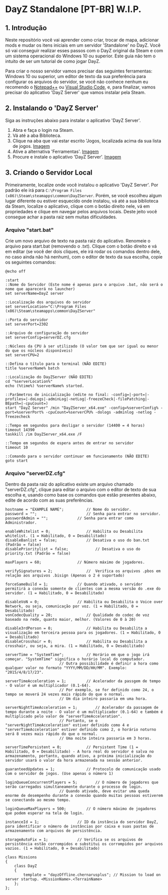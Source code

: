 # DayZ Standalone [PT-BR] W.I.P.

## 1. Introdução

Neste repositório você vai aprender como criar, trocar de mapa, adicionar mods e mudar os itens iniciais em um servidor 'Standalone' no DayZ. Você só vai conseguir realizar esses passos com o DayZ original da Steam e com um sistema operacional do Windows 10 ou superior. Este guia não tem o intuito de ser um tutorial de como jogar DayZ.
 
Para criar o nosso servidor vamos precisar das seguintes ferramentas: Windows 10 ou superior, um editor de texto da sua preferência para configurar os arquivos do servidor, se você não conhece nenhum eu recomendo o [Notepad++](https://notepad-plus-plus.org/downloads/) ou [Visual Studio Code](https://code.visualstudio.com/Download), e, para finalizar, vamos precisar do aplicativo 'DayZ Server' que vamos instalar pela Steam.

## 2. Instalando o 'DayZ Server'

Siga as instruções abaixo para instalar o aplicativo 'DayZ Server'.

 1. Abra e faça o login na Steam.
 2. Vá até a aba Biblioteca.
 3. Clique na aba que vai estar escrito 'Jogos, localizada acima da sua lista de jogos. [Imagem](https://prnt.sc/AisqsDSwcNoy)
 4. Ative a alternativa 'Ferramentas'. [Imagem](https://prnt.sc/BnnGXbihF8ZC)
 5. Procure e instale o aplicativo 'DayZ Server'. [Imagem](https://prnt.sc/wRsCVFLRz33g)

## 3. Criando o Servidor Local

Primeiramente, localize onde você instalou o aplicativo 'DayZ Server'. Por padrão ele irá para ```C:\Program Files (x86)\Steam\steamapps\common\DayZServer```. Porém, se você escolheu algum lugar diferente ou estiver esquecido onde instalou, vá até a sua biblioteca da Steam, localize o aplicativo, clique com o botão direito nele, vá em propriedades e clique em navegar pelos arquivos locais. Deste jeito você consegue achar a pasta raiz sem muitas dificuldades.

### Arquivo "start.bat"

Crie um novo arquivo de texto na pasta raiz do aplicativo. Renomeie o arquivo para start.bat (removendo o .txt). Clique com o botão direito e vá em editar (se você der dois cliques, ele irá rodar os comandos dentro dele, no caso ainda não há nenhum), com o editor de texto da sua escolha, copie os seguintes comandos:

```
@echo off

:start
::Nome do Servidor (Este nome é apenas para o arquivo .bat, não será o nome que aparecerá no launcher)
set serverName=DayZ server

::Localização dos arquivos do servidor
set serverLocation="C:\Program Files (x86)\Steam\steamapps\common\DayZServer"

::Porta do servidor
set serverPort=2302

::Arquivo de configuração do servidor
set serverConfig=serverDZ.cfg

::Núcleos da CPU à ser utilizado (O valor tem que ser igual ou menor do que os núcleos disponíveis)
set serverCPU=2

::Defina o título para o terminal (NÃO EDITE)
title %serverName% batch

::Localização do DayZServer (NÃO EDITE)
cd "%serverLocation%"
echo (%time%) %serverName% started.

::Parâmetros de inicialização (edite no final: -config=|-port=|-profiles=|-doLogs|-adminLog|-netLog|-freezeCheck|-filePatching|-BEpath=|-cpuCount=)
start "DayZ Server" /min "DayZServer_x64.exe" -config=%serverConfig% -port=%serverPort% -cpuCount=%serverCPU% -dologs -adminlog -netlog -freezecheck

::Tempo em segundos para desligar o servidor (14400 = 4 horas)
timeout 14390
taskkill /im DayZServer_x64.exe /F

::Tempo em segundos de espera antes de entrar no servidor
timeout 10

::Comando para o servidor continuar em funcionamento (NÃO EDITE)
goto start 

```

### Arquivo "serverDZ.cfg"

Dentro da pasta raiz do aplicativo existe um arquivo chamado "serverDZ.cfg", clique para editar o arquivo com o editor de texto de sua escolha e, usando como base os comandos que estão presentes abaixo, edite de acordo com as suas preferências.


```
hostname = "EXAMPLE NAME";			// Nome do servidor.
password = "";				        // Senha para entrar no servidor.
passwordAdmin = "";				// Senha para entrar como Administrador.

enableWhitelist = 0;				// Habilita ou Desabilita whitelist. (1 = Habilitado, 0 = Desabilitado)
disableBanlist = false;				// Desativa o uso do ban.txt (Padrão = false)
disablePrioritylist = false;			// Desativa o uso do priority.txt (Padrão = false)

maxPlayers = 60;				// Número máximo de jogadores.

verifySignatures = 2;				//  Verifica os arquivos .pbos em relação aos arquivos .bisign (Apenas o 2 é suportado)

forceSameBuild = 1;				// Quando ativado, o servidor permitirá a conexão somente de clientes com a mesma versão do .exe do servidor. (1 = Habilitado, 0 = Desabilitado)

disableVoN = 0;					// Habilita ou Desabilita o Voice over Network, ou seja, comunicação por voz. (1 = Habilitado, 0 = Desabilitado)
vonCodecQuality = 20;				// Qualidade do codec de voz baseado na rede, quanto maior, melhor. (Valores de 0 à 20)

disable3rdPerson = 0;				// Habilita ou Desabilita a visualização em terceira pessoa para os jogadores. (1 = Habilitado, 0 = Desabilitado)
disableCrosshair = 0;				// Habilita ou Desabilita a crosshair, ou seja, a mira. (1 = Habilitado, 0 = Desabilitado)

serverTime = "SystemTime";			// Horário em que o jogo irá começar. "SystemTime" significa o horário local do computador.
						// Outra possibilidade é definir a hora como qualquer valor no formato "YYYY/MM/DD/HH/MM". Exemplo: "2015/4/8/17/23".

serverTimeAcceleration = 1;			// Acelerador da passgem de tempo - O valor é um multiplicador (0.1-64).
						// Por exemplo, se for definido como 24, o tempo se moverá 24 vezes mais rápido do que o normal.
						// Um dia inteiro passaria em uma hora.

serverNightTimeAcceleration = 1;		// Acelerador da passagem de tempo durante a noite - O valor é um multiplicador (0.1-64) e também é multiplicado pelo valor de "serverTimeAcceleration".
						// Portanto, se o "serverNightTimeAcceleration" estiver definido como 4 e "serverTimeAcceleration" estiver definido como 2, o horário noturno será 8 vezes mais rápido do que o normal.
						// Uma noite inteira passaria em 3 horas.

serverTimePersistent = 0;			// Persistent Time (1 = Habilitado, 0 = Desabilitado) - A hora real do servidor é salva no armazenamento, portanto, quando ativo, a próxima inicialização do servidor usará o valor da hora armazenada na sessão anterior.

guaranteedUpdates = 1;				// Protocolo de comunicação usado com o servidor de jogos. (Use apenas o número 1)

loginQueueConcurrentPlayers = 5;		// O número de jogadores que serão carregados simultaneamente durante o processo de login.
						// Quando ativado, deve evitar uma queda enorme de desempenho durante a conexão quando muitas pessoas estiverem se conectando ao mesmo tempo.

loginQueueMaxPlayers = 500;			// O número máximo de jogadores que podem esperar na tela de login.

instanceId = 1;					// ID da instância do servidor DayZ, para identificar o número de instâncias por caixa e suas pastas de armazenamento com arquivos de persistência.

storageAutoFix = 1;				// Verifica se os arquivos de persistência estão corrompidos e substitui os corrompidos por arquivos vazios. (1 = Habilitado, 0 = Desabilitado)

class Missions
{
	class DayZ
	{
		template = "dayzOffline.chernarusplus";	// Mission to load on server startup. <MissionName>.<TerrainName>
	};
};

```
